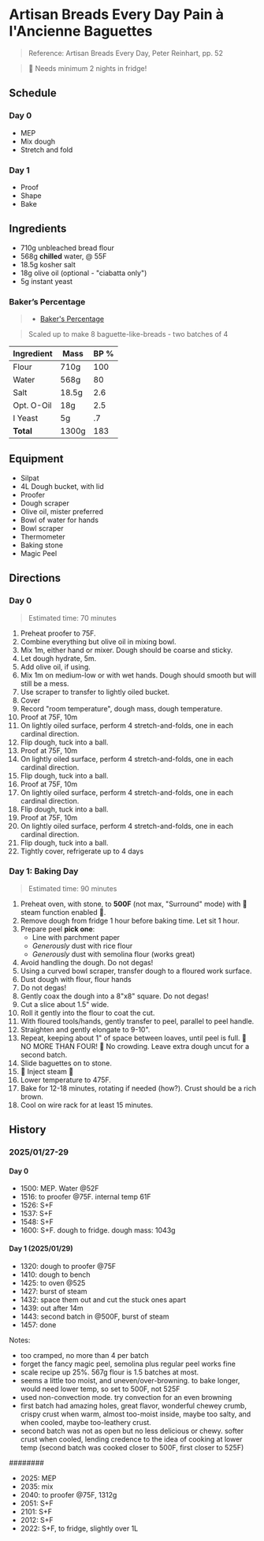 # Artisan Breads Every Day Pain à l'Ancienne Baguettes

> Reference: Artisan Breads Every Day, Peter Reinhart, pp. 52

> 🚨 Needs minimum 2 nights in fridge!

## Schedule

### Day 0

- MEP
- Mix dough
- Stretch and fold

### Day 1

- Proof
- Shape
- Bake

## Ingredients

- 710g unbleached bread flour
- 568g **chilled** water, @ 55F
- 18.5g kosher salt
- 18g olive oil (optional - "ciabatta only")
- 5g instant yeast

### Baker’s Percentage

> - [Baker's Percentage](https://www.kingarthurbaking.com/pro/reference/bakers-percentage)

> Scaled up to make 8 baguette-like-breads - two batches of 4

| Ingredient | Mass    | BP %  |
| ---------- | ------- | ----- |
| Flour      | 710g    | 100   |
| Water      | 568g    | 80    |
| Salt       | 18.5g   | 2.6   |
| Opt. O-Oil | 18g     | 2.5   |
| I Yeast    | 5g      | .7    |
| **Total**  | 1300g   | 183   |

## Equipment

- Silpat
- 4L Dough bucket, with lid
- Proofer
- Dough scraper
- Olive oil, mister preferred
- Bowl of water for hands
- Bowl scraper
- Thermometer
- Baking stone
- Magic Peel

## Directions

### Day 0

> Estimated time: 70 minutes

1. Preheat proofer to 75F.
2. Combine everything but olive oil in mixing bowl.
3. Mix 1m, either hand or mixer. Dough should be coarse and sticky.
4. Let dough hydrate, 5m.
5. Add olive oil, if using.
6. Mix 1m on medium-low or with wet hands. Dough should smooth but will still be a mess.
7. Use scraper to transfer to lightly oiled bucket.
8. Cover
9. Record "room temperature", dough mass, dough temperature.
10. Proof at 75F, 10m
11. On lightly oiled surface, perform 4 stretch-and-folds, one in each cardinal direction.
12. Flip dough, tuck into a ball.
13. Proof at 75F, 10m
14. On lightly oiled surface, perform 4 stretch-and-folds, one in each cardinal direction.
15. Flip dough, tuck into a ball.
16. Proof at 75F, 10m
17. On lightly oiled surface, perform 4 stretch-and-folds, one in each cardinal direction.
18. Flip dough, tuck into a ball.
19. Proof at 75F, 10m
20. On lightly oiled surface, perform 4 stretch-and-folds, one in each cardinal direction.
21. Flip dough, tuck into a ball.
22. Tightly cover, refrigerate up to 4 days

### Day 1: Baking Day

> Estimated time: 90 minutes

1. Preheat oven, with stone, to **500F** (not max, "Surround" mode) with 🚨 steam function enabled 🚨.
2. Remove dough from fridge 1 hour before baking time. Let sit 1 hour.
3. Prepare peel **pick one**:
    - Line with parchment paper
    - *Generously* dust with rice flour
    - *Generously* dust with semolina flour (works great)
4. Avoid handling the dough. Do not degas!
5. Using a curved bowl scraper, transfer dough to a floured work surface.
6. Dust dough with flour, flour hands
7. Do not degas!
8. Gently coax the dough into a 8"x8" square. Do not degas!
9. Cut a slice about 1.5" wide. 
10. Roll it gently into the flour to coat the cut.
11. With floured tools/hands, gently transfer to peel, parallel to peel handle.
12. Straighten and gently elongate to 9-10".
13. Repeat, keeping about 1" of space between loaves, until peel is full. 🚨 NO MORE THAN FOUR! 🚨 No crowding. Leave extra dough uncut for a second batch.
14. Slide baguettes on to stone.
15. 🚨 Inject steam 🚨
16. Lower temperature to 475F.
16. Bake for 12-18 minutes, rotating if needed (how?). Crust should be a rich brown.
17. Cool on wire rack for at least 15 minutes.


## History

### 2025/01/27-29

#### Day 0

- 1500: MEP. Water @52F
- 1516: to proofer @75F. internal temp 61F
- 1526: S+F
- 1537: S+F
- 1548: S+F
- 1600: S+F. dough to fridge. dough mass: 1043g

#### Day 1 (2025/01/29)

- 1320: dough to proofer @75F
- 1410: dough to bench
- 1425: to oven @525
- 1427: burst of steam
- 1432: space them out and cut the stuck ones apart
- 1439: out after 14m
- 1443: second batch in @500F, burst of steam
- 1457: done


Notes:
- too cramped, no more than 4 per batch
- forget the fancy magic peel, semolina plus regular peel works fine
- scale recipe up 25%. 567g flour is 1.5 batches at most.
- seems a little too moist, and uneven/over-browning. to bake longer, would need lower temp, so set to 500F, not 525F
- used non-convection mode. try convection for an even browning
- first batch had amazing holes, great flavor, wonderful chewey crumb, crispy crust when warm, almost too-moist inside, maybe too salty, and when cooled, maybe too-leathery crust.
- second batch was not as open but no less delicious or chewy. softer crust when cooled, lending credence to the idea of cooking at lower temp (second batch was cooked closer to 500F, first closer to 525F)





########

- 2025: MEP
- 2035: mix
- 2040: to proofer @75F, 1312g
- 2051: S+F
- 2101: S+F
- 2012: S+F
- 2022: S+F, to fridge, slightly over 1L
